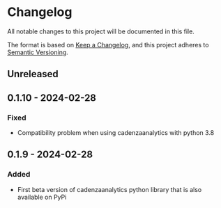 # Changelog
All notable changes to this project will be documented in this file.

The format is based on [Keep a Changelog](https://keepachangelog.com/en/1.0.0/),
and this project adheres to [Semantic Versioning](https://semver.org/spec/v2.0.0.html).

## Unreleased

## 0.1.10 - 2024-02-28
### Fixed
- Compatibility problem when using cadenzaanalytics with python 3.8

## 0.1.9 - 2024-02-28
### Added
- First beta version of cadenzaanalytics python library that is also available on PyPi
